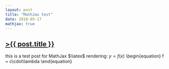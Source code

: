 ```yaml
---
layout: post
title: "MathJax test"
date: 2018-05-17
mathjax: true
---
```


## [>{{ post.title }}](https://caesoma.github.io/archive/standalone/2000-00-00)

this is a test post for MathJax $\latex$ rendering: $y = f(x)$
\begin{equation}
    f = c\cdot\lambda
\end{equation}

<!-- [//]: # (comment) -->

<!-- `-- caetano, {{ page.date | date: "%Y-%m-%d" }}` -->
